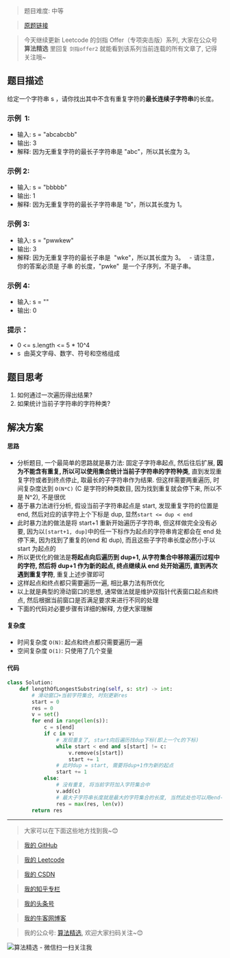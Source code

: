 > 题目难度: 中等

> [原题链接](https://leetcode.cn/problems/wtcaE1)

> 今天继续更新 Leetcode 的剑指 Offer（专项突击版）系列, 大家在公众号 **算法精选** 里回复 `剑指offer2` 就能看到该系列当前连载的所有文章了, 记得关注哦~

## 题目描述

给定一个字符串 s ，请你找出其中不含有重复字符的**最长连续子字符串**的长度。

### 示例  1:

- 输入: s = "abcabcbb"
- 输出: 3
- 解释: 因为无重复字符的最长子字符串是 "abc"，所以其长度为 3。

### 示例 2:

- 输入: s = "bbbbb"
- 输出: 1
- 解释: 因为无重复字符的最长子字符串是 "b"，所以其长度为 1。

### 示例 3:

- 输入: s = "pwwkew"
- 输出: 3
- 解释: 因为无重复字符的最长子串是  "wke"，所以其长度为 3。
    - 请注意，你的答案必须是 子串 的长度，"pwke"  是一个子序列，不是子串。

### 示例 4:

- 输入: s = ""
- 输出: 0

### 提示：

- 0 <= s.length <= 5 \* 10^4
- s  由英文字母、数字、符号和空格组成

## 题目思考

1. 如何通过一次遍历得出结果?
2. 如果统计当前子字符串的字符种类?

## 解决方案

#### 思路

- 分析题目, 一个最简单的思路就是暴力法: 固定子字符串起点, 然后往后扩展, **因为不能含有重复, 所以可以使用集合统计当前子字符串的字符种类**, 直到发现重复字符或者到终点停止, 取最长的子字符串作为结果. 但这样需要两重遍历, 时间复杂度达到 `O(N*C)` (C 是字符的种类数目, 因为找到重复就会停下来, 所以不是 N^2), 不是很优
- 基于暴力法进行分析, 假设当前子字符串起点是 start, 发现重复字符的位置是 end, 然后对应的该字符上个下标是 dup, 显然`start <= dup < end`
- 此时暴力法的做法是将 start+1 重新开始遍历子字符串, 但这样做完全没有必要, 因为以`[start+1, dup]`中的任一下标作为起点的字符串肯定都会在 end 处停下来, 因为找到了重复的(end 和 dup), 而且这些子字符串长度必然小于以 start 为起点的
- 所以更优化的做法是**将起点向后遍历到 dup+1, 从字符集合中移除遍历过程中的字符, 然后将 dup+1 作为新的起点, 终点继续从 end 处开始遍历, 直到再次遇到重复字符**, 重复上述步骤即可
- 这样起点和终点都只需要遍历一遍, 相比暴力法有所优化
- 以上就是典型的滑动窗口的思想, 通常做法就是维护双指针代表窗口起点和终点, 然后根据当前窗口是否满足要求来进行不同的处理
- 下面的代码对必要步骤有详细的解释, 方便大家理解

#### 复杂度

- 时间复杂度 `O(N)`: 起点和终点都只需要遍历一遍
- 空间复杂度 `O(1)`: 只使用了几个变量

#### 代码

```python
class Solution:
    def lengthOfLongestSubstring(self, s: str) -> int:
        # 滑动窗口+当前字符集合, 时刻更新res
        start = 0
        res = 0
        v = set()
        for end in range(len(s)):
            c = s[end]
            if c in v:
                # 发现重复了, start向后遍历找dup下标(即上一个c的下标)
                while start < end and s[start] != c:
                    v.remove(s[start])
                    start += 1
                # 此时dup = start, 需要将dup+1作为新的起点
                start += 1
            else:
                # 没有重复, 将当前字符加入字符集合中
                v.add(c)
                # 最大子字符串长度就是最大的字符集合的长度, 当然此处也可以用end-start+1代替
                res = max(res, len(v))
        return res
```

---

> 大家可以在下面这些地方找到我~😊

> [我的 GitHub](https://github.com/zjulyx)

> [我的 Leetcode](https://leetcode-cn.com/u/suibianfahui/)

> [我的 CSDN](https://me.csdn.net/zjulyx1993)

> [我的知乎专栏](https://zhuanlan.zhihu.com/c_1242508721932464128)

> [我的头条号](https://www.toutiao.com/c/user/1090304683804520/#mid=1671643017345028)

> [我的牛客网博客](https://blog.nowcoder.net/zjulyx)

> 我的公众号: [算法精选](https://mp.weixin.qq.com/s?__biz=MzA5MDk1MjI5MA==&mid=2247484158&idx=1&sn=90176bac32cf7af40e4074c721fd8a95&chksm=900285f3a7750ce5a068c9c9773781461819633f2fd60533732637ec9520c908371ebc218d49&scene=178&cur_album_id=1386231241346859009#rd), 欢迎大家扫码关注~😊

![算法精选 - 微信扫一扫关注我](https://pic1.zhimg.com/80/v2-7c988a7b35886df51596ef23616764ac_1440w.jpg)
